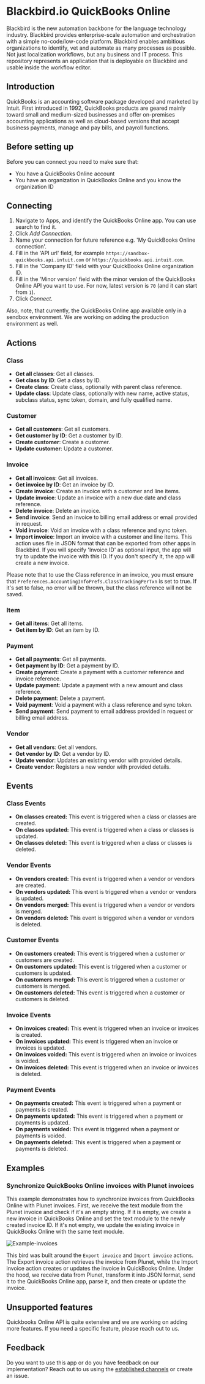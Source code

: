 ﻿# Blackbird.io QuickBooks Online

Blackbird is the new automation backbone for the language technology industry. Blackbird provides enterprise-scale automation and orchestration with a simple no-code/low-code platform. Blackbird enables ambitious organizations to identify, vet and automate as many processes as possible. Not just localization workflows, but any business and IT process. This repository represents an application that is deployable on Blackbird and usable inside the workflow editor.

## Introduction

<!-- begin docs -->

QuickBooks is an accounting software package developed and marketed by Intuit. First introduced in 1992, QuickBooks products are geared mainly toward small and medium-sized businesses and offer on-premises accounting applications as well as cloud-based versions that accept business payments, manage and pay bills, and payroll functions.

## Before setting up 

Before you can connect you need to make sure that:

- You have a QuickBooks Online account
- You have an organization in QuickBooks Online and you know the organization ID

## Connecting

1. Navigate to Apps, and identify the QuickBooks Online app. You can use search to find it.
2. Click _Add Connection_.
3. Name your connection for future reference e.g. 'My QuickBooks Online connection'.
4. Fill in the 'API url' field, for example `https://sandbox-quickbooks.api.intuit.com` or `https://quickbooks.api.intuit.com`.
5. Fill in the 'Company ID' field with your QuickBooks Online organization ID.
6. Fill in the 'Minor version' field with the minor version of the QuickBooks Online API you want to use. For now, latest version is `70` (and it can start from `1`).
7. Click _Connect_.

Also, note, that currently, the QuickBooks Online app available only in a sendbox environment. We are working on adding the production environment as well.

## Actions

### Class

- **Get all classes**: Get all classes.
- **Get class by ID**: Get a class by ID.
- **Create class**: Create class, optionally with parent class reference.
- **Update class**: Update class, optionally with new name, active status, subclass status, sync token, domain, and fully qualified name.

### Customer

- **Get all customers**: Get all customers.
- **Get customer by ID**: Get a customer by ID.
- **Create customer**: Create a customer.
- **Update customer**: Update a customer.

### Invoice

- **Get all invoices**: Get all invoices.
- **Get invoice by ID**: Get an invoice by ID.
- **Create invoice**: Create an invoice with a customer and line items.
- **Update invoice**: Update an invoice with a new due date and class reference.
- **Delete invoice**: Delete an invoice.
- **Send invoice**: Send an invoice to billing email address or email provided in request.
- **Void invoice**: Void an invoice with a class reference and sync token.
- **Import invoice**: Import an invoice with a customer and line items. This action uses file in JSON format that can be exported from other apps in Blackbird. If you will specify 'Invoice ID' as optional input, the app will try to update the invoice with this ID. If you don't specify it, the app will create a new invoice.

Please note that to use the Class reference in an invoice, you must ensure that `Preferences.AccountingInfoPrefs.ClassTrackingPerTxn` is set to true. If it's set to false, no error will be thrown, but the class reference will not be saved.

### Item

- **Get all items**: Get all items.
- **Get item by ID**: Get an item by ID.

### Payment

- **Get all payments**: Get all payments.
- **Get payment by ID**: Get a payment by ID.
- **Create payment**: Create a payment with a customer reference and invoice reference.
- **Update payment**: Update a payment with a new amount and class reference.
- **Delete payment**: Delete a payment.
- **Void payment**: Void a payment with a class reference and sync token.
- **Send payment**: Send payment to email address provided in request or billing email address.

### Vendor

- **Get all vendors**: Get all vendors.
- **Get vendor by ID**: Get a vendor by ID.
- **Update vendor**: Updates an existing vendor with provided details.
- **Create vendor**: Registers a new vendor with provided details.

## Events

### Class Events

- **On classes created:** This event is triggered when a class or classes are created.
- **On classes updated:** This event is triggered when a class or classes is updated.
- **On classes deleted:** This event is triggered when a class or classes is deleted.

### Vendor Events

- **On vendors created:** This event is triggered when a vendor or vendors are created.
- **On vendors updated:** This event is triggered when a vendor or vendors is updated.
- **On vendors merged:** This event is triggered when a vendor or vendors is merged.
- **On vendors deleted:** This event is triggered when a vendor or vendors is deleted.

### Customer Events

- **On customers created:** This event is triggered when a customer or customers are created.
- **On customers updated:** This event is triggered when a customer or customers is updated.
- **On customers merged:** This event is triggered when a customer or customers is merged.
- **On customers deleted:** This event is triggered when a customer or customers is deleted.

### Invoice Events

- **On invoices created:** This event is triggered when an invoice or invoices is created.
- **On invoices updated:** This event is triggered when an invoice or invoices is updated.
- **On invoices voided:** This event is triggered when an invoice or invoices is voided.
- **On invoices deleted:** This event is triggered when an invoice or invoices is deleted.

### Payment Events

- **On payments created:** This event is triggered when a payment or payments is created.
- **On payments updated:** This event is triggered when a payment or payments is updated.
- **On payments voided:** This event is triggered when a payment or payments is voided.
- **On payments deleted:** This event is triggered when a payment or payments is deleted.

## Examples

### Synchronize QuickBooks Online invoices with Plunet invoices

This example demonstrates how to synchronize invoices from QuickBooks Online with Plunet invoices. First, we receive the text module from the Plunet invoice and check if it's an empty string. If it is empty, we create a new invoice in QuickBooks Online and set the text module to the newly created invoice ID. If it's not empty, we update the existing invoice in QuickBooks Online with the same text module.

![Example-invoices](image/README/Example-invoices.png)

This bird was built around the `Export invoice` and `Import invoice` actions. The Export invoice action retrieves the invoice from Plunet, while the Import invoice action creates or updates the invoice in QuickBooks Online. Under the hood, we receive data from Plunet, transform it into JSON format, send it to the QuickBooks Online app, parse it, and then create or update the invoice.

## Unsupported features

Quickbooks Online API is quite extensive and we are working on adding more features. If you need a specific feature, please reach out to us.

## Feedback

Do you want to use this app or do you have feedback on our implementation? Reach out to us using the [established channels](https://www.blackbird.io/) or create an issue.

<!-- end docs -->
